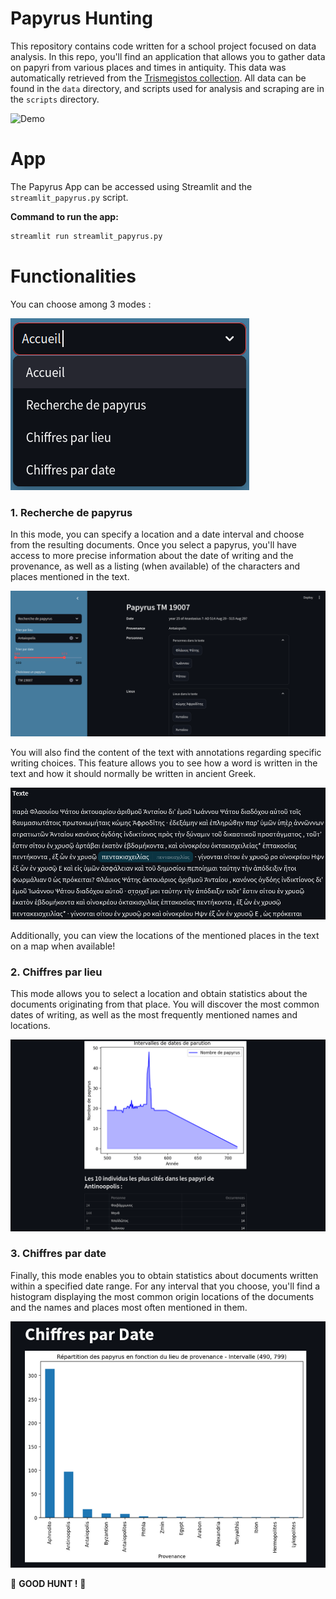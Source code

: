 # Papyrus Hunting

This repository contains code written for a school project focused on data analysis. In this repo, you'll find an application that allows you to gather data on papyri from various places and times in antiquity. This data was automatically retrieved from the [Trismegistos collection](https://www.trismegistos.org/). All data can be found in the `data` directory, and scripts used for analysis and scraping are in the `scripts` directory.

![Demo](doc/demo.gif)

# App

The Papyrus App can be accessed using Streamlit and the `streamlit_papyrus.py` script.

**Command to run the app:**

```bash
streamlit run streamlit_papyrus.py
```


# Functionalities

You can choose among 3 modes : 

![Modes](doc/modes.png)

### 1. Recherche de papyrus

In this mode, you can specify a location and a date interval and choose from the resulting documents. Once you select a papyrus, you'll have access to more precise information about the date of writing and the provenance, as well as a listing (when available) of the characters and places mentioned in the text.

![Firstmode1](doc/first_mode_1.png)

You will also find the content of the text with annotations regarding specific writing choices. This feature allows you to see how a word is written in the text and how it should normally be written in ancient Greek.

![Firstmode2](doc/first_mode_2.png)

Additionally, you can view the locations of the mentioned places in the text on a map when available!

### 2. Chiffres par lieu

This mode allows you to select a location and obtain statistics about the documents originating from that place. You will discover the most common dates of writing, as well as the most frequently mentioned names and locations.

![Secondmode](doc/second_mode.png)

### 3. Chiffres par date

Finally, this mode enables you to obtain statistics about documents written within a specified date range. For any interval that you choose, you'll find a histogram displaying the most common origin locations of the documents and the names and places most often mentioned in them.

![ThirdMode](doc/third_mode.png)

🏹 **GOOD HUNT !** 🏹